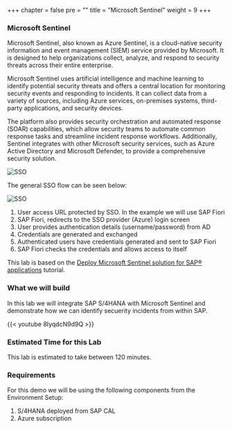 +++
chapter = false
pre = "<b></b>"
title = "Microsoft Sentinel"
weight = 9
+++


### Microsoft Sentinel 
Microsoft Sentinel, also known as Azure Sentinel, is a cloud-native security information and event management (SIEM) service provided by Microsoft. It is designed to help organizations collect, analyze, and respond to security threats across their entire enterprise.

Microsoft Sentinel uses artificial intelligence and machine learning to identify potential security threats and offers a central location for monitoring security events and responding to incidents. It can collect data from a variety of sources, including Azure services, on-premises systems, third-party applications, and security devices.

The platform also provides security orchestration and automated response (SOAR) capabilities, which allow security teams to automate common response tasks and streamline incident response workflows. Additionally, Sentinel integrates with other Microsoft security services, such as Azure Active Directory and Microsoft Defender, to provide a comprehensive security solution.

![SSO](/images/sso-sample.png?height=300px)

The general SSO flow can be seen below: 

![SSO](/images/sso-flow.png?height=300px)
1. User access URL protected by SSO. In the example we will use SAP Fiori
2. SAP Fiori, redirects to the SSO provider (Azure) login screen
3. User provides authentication details (username/password) from AD
4. Credentials are generated and exchanged 
5. Authenticated users have credentials generated and sent to SAP Fiori 
6. SAP Fiori checks the credentials and allows access to itself 


This lab is based on the [Deploy Microsoft Sentinel solution for SAP® applications](https://learn.microsoft.com/en-us/azure/sentinel/sap/deployment-overview) tutorial. 

### What we will build

In this lab we will integrate SAP S/4HANA with Microsoft Sentinel and demonstrate how we can identify secuerity incidents from within SAP. 

{{< youtube 8IyqdcN9d9Q >}}

### Estimated Time for this Lab

This lab is estimated to take between 120 minutes.

### Requirements

For this demo we will be using the following components from the Environment Setup: 

1. S/4HANA deployed from SAP CAL
2. Azure subscription